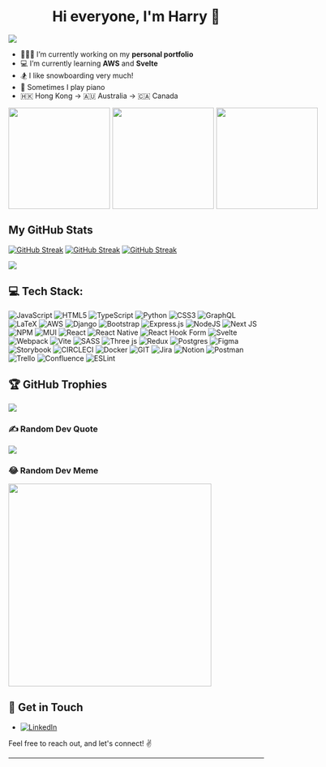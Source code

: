 <h1 align="center">Hi everyone, I'm Harry 🫶</h1>

[![](https://visitcount.itsvg.in/api?id=harrycpc&label=Profile%20Views&color=5&pretty=false)](https://visitcount.itsvg.in)

- 🧑🏻‍💻 I’m currently working on my **personal portfolio**
- 💻 I’m currently learning **AWS** and **Svelte**
- 🏂 I like snowboarding very much!
- 🎹 Sometimes I play piano
- 🇭🇰 Hong Kong -> 🇦🇺 Australia -> 🇨🇦 Canada

<div style="display: flex;">
    <img src="https://i.imgur.com/2CQ317E.gif" width="200" style="margin-right: 5px">
    <img src="https://media2.giphy.com/media/v1.Y2lkPTc5MGI3NjExaTloenVoYTBqZXRoeW5sdjVlZWYweHI1MWZlbWU2YjE3cmM5cDA0dSZlcD12MV9pbnRlcm5hbF9naWZfYnlfaWQmY3Q9Zw/l0Iy2PyFmAFOC7m24/giphy.gif" width="200" style="margin-right: 5px">
    <img src="https://media2.giphy.com/media/v1.Y2lkPTc5MGI3NjExdW5saXF6azhyZDZkdWVyaG0xZW1hbG4zMHIyaDNubTVydjg5d292MiZlcD12MV9pbnRlcm5hbF9naWZfYnlfaWQmY3Q9Zw/dIhJD7ozfPvfVRZTLp/giphy.gif" width="200" height="200">
</div>

## My GitHub Stats

[![GitHub Streak](https://github-readme-streak-stats-w68d.vercel.app?user=harrycpc&theme=git-dark&card_width=200&hide_current_streak=true&hide_longest_streak=true)](https://git.io/streak-stats)
[![GitHub Streak](https://github-readme-streak-stats-w68d.vercel.app?user=harrycpc&theme=sunset-gradient&card_width=200&hide_total_contributions=true&hide_longest_streak=true)](https://git.io/streak-stats)
[![GitHub Streak](https://github-readme-streak-stats-w68d.vercel.app?user=harrycpc&theme=git-dark&card_width=200&hide_total_contributions=true&hide_current_streak=true)](https://git.io/streak-stats)

![](https://github-readme-stats.vercel.app/api/top-langs/?username=harrycpc&theme=holi&hide_border=false&include_all_commits=false&count_private=true&layout=compact)

## 💻 Tech Stack:

![JavaScript](https://img.shields.io/badge/javascript-%23323330.svg?style=for-the-badge&logo=javascript&logoColor=%23F7DF1E&style=flat-square)
![HTML5](https://img.shields.io/badge/html5-%23E34F26.svg?style=for-the-badge&logo=html5&logoColor=white&style=flat-square)
![TypeScript](https://img.shields.io/badge/typescript-%23007ACC.svg?style=for-the-badge&logo=typescript&logoColor=white&style=flat-square)
![Python](https://img.shields.io/badge/python-3670A0?style=for-the-badge&logo=python&logoColor=ffdd54&style=flat-square)
![CSS3](https://img.shields.io/badge/css3-%231572B6.svg?style=for-the-badge&logo=css3&logoColor=white&style=flat-square)
![GraphQL](https://img.shields.io/badge/-GraphQL-E10098?style=for-the-badge&logo=graphql&logoColor=white&style=flat-square)
![LaTeX](https://img.shields.io/badge/latex-%23008080.svg?style=for-the-badge&logo=latex&logoColor=white&style=flat-square)
![AWS](https://img.shields.io/badge/AWS-%23FF9900.svg?style=for-the-badge&logo=amazon-aws&logoColor=white&style=flat-square)
![Django](https://img.shields.io/badge/django-%23092E20.svg?style=for-the-badge&logo=django&logoColor=white&style=flat-square)
![Bootstrap](https://img.shields.io/badge/bootstrap-%238511FA.svg?style=for-the-badge&logo=bootstrap&logoColor=white&style=flat-square)
![Express.js](https://img.shields.io/badge/express.js-%23404d59.svg?style=for-the-badge&logo=express&logoColor=%2361DAFB&style=flat-square)
![NodeJS](https://img.shields.io/badge/node.js-6DA55F?style=for-the-badge&logo=node.js&logoColor=white&style=flat-square)
![Next JS](https://img.shields.io/badge/Next-black?style=for-the-badge&logo=next.js&logoColor=white&style=flat-square)
![NPM](https://img.shields.io/badge/NPM-%23CB3837.svg?style=for-the-badge&logo=npm&logoColor=white&style=flat-square)
![MUI](https://img.shields.io/badge/MUI-%230081CB.svg?style=for-the-badge&logo=mui&logoColor=white&style=flat-square)
![React](https://img.shields.io/badge/react-%2320232a.svg?style=for-the-badge&logo=react&logoColor=%2361DAFB&style=flat-square)
![React Native](https://img.shields.io/badge/react_native-%2320232a.svg?style=for-the-badge&logo=react&logoColor=%2361DAFB&style=flat-square)
![React Hook Form](https://img.shields.io/badge/React%20Hook%20Form-%23EC5990.svg?style=for-the-badge&logo=reacthookform&logoColor=white&style=flat-square)
![Svelte](https://img.shields.io/badge/svelte-%23f1413d.svg?style=for-the-badge&logo=svelte&logoColor=white&style=flat-square)
![Webpack](https://img.shields.io/badge/webpack-%238DD6F9.svg?style=for-the-badge&logo=webpack&logoColor=black&style=flat-square)
![Vite](https://img.shields.io/badge/vite-%23646CFF.svg?style=for-the-badge&logo=vite&logoColor=white&style=flat-square)
![SASS](https://img.shields.io/badge/SASS-hotpink.svg?style=for-the-badge&logo=SASS&logoColor=white&style=flat-square)
![Three js](https://img.shields.io/badge/threejs-black?style=for-the-badge&logo=three.js&logoColor=white&style=flat-square)
![Redux](https://img.shields.io/badge/redux-%23593d88.svg?style=for-the-badge&logo=redux&logoColor=white&style=flat-square)
![Postgres](https://img.shields.io/badge/postgres-%23316192.svg?style=for-the-badge&logo=postgresql&logoColor=white&style=flat-square)
![Figma](https://img.shields.io/badge/figma-%23F24E1E.svg?style=for-the-badge&logo=figma&logoColor=white&style=flat-square)
![Storybook](https://img.shields.io/badge/-Storybook-FF4785?style=for-the-badge&logo=storybook&logoColor=white&style=flat-square)
![CIRCLECI](https://img.shields.io/badge/CIRCLECI-02303A.svg?style=for-the-badge&logo=CIRCLECI&logoColor=white&color=%23343434&style=flat-square)
![Docker](https://img.shields.io/badge/docker-%230db7ed.svg?style=for-the-badge&logo=docker&logoColor=white&style=flat-square)
![GIT](https://img.shields.io/badge/Git-fc6d26?style=for-the-badge&logo=git&logoColor=white&style=flat-square)
![Jira](https://img.shields.io/badge/jira-%230A0FFF.svg?style=for-the-badge&logo=jira&logoColor=white&style=flat-square)
![Notion](https://img.shields.io/badge/Notion-%23000000.svg?style=for-the-badge&logo=notion&logoColor=white&style=flat-square)
![Postman](https://img.shields.io/badge/Postman-FF6C37?style=for-the-badge&logo=postman&logoColor=white&style=flat-square)
![Trello](https://img.shields.io/badge/Trello-%23026AA7.svg?style=for-the-badge&logo=Trello&logoColor=white&style=flat-square)
![Confluence](https://img.shields.io/badge/confluence-%23172BF4.svg?style=for-the-badge&logo=confluence&logoColor=white&style=flat-square)
![ESLint](https://img.shields.io/badge/ESLint-4B3263?style=for-the-badge&logo=eslint&logoColor=white&style=flat-square)

## 🏆 GitHub Trophies

![](https://github-profile-trophy.vercel.app/?username=harrycpc&theme=juicyfresh&no-frame=false&no-bg=true&column=5&margin-w=15&margin-h=15&row=1)

### ✍️ Random Dev Quote

![](https://quotes-github-readme.vercel.app/api?type=vetical&theme=gruvbox)

### 😂 Random Dev Meme

<img src='https://randommeme-five.vercel.app/' style="height: 400px;"/>

## 🤝 Get in Touch

- [![LinkedIn](https://img.shields.io/badge/LinkedIn-%230077B5.svg?logo=linkedin&logoColor=white)](https://linkedin.com/in/harry-chow)

Feel free to reach out, and let's connect! ✌️

</p>

---
